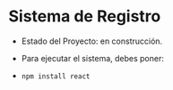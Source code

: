 <h1> Sistema de Registro </h1>

- Estado del Proyecto: en construcción.

- Para ejecutar el sistema, debes poner:

- ```npm install react```
